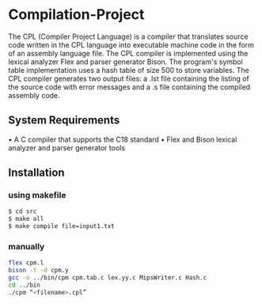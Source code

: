 # Compilation-Project
The CPL (Compiler Project Language) is a compiler that translates source code written in the CPL language into executable machine code in the form of an assembly language file. The CPL compiler is implemented using the lexical analyzer Flex and parser generator Bison. The program's symbol table implementation uses a hash table of size 500 to store variables. The CPL compiler generates two output files: a <filename>.lst file containing the listing of the source code with error messages and a <filename>.s file containing the compiled assembly code.

## System Requirements
•	A C compiler that supports the C18 standard
•	Flex and Bison lexical analyzer and parser generator tools


## Installation

### using makefile

```bash
$ cd src
$ make all
$ make compile file=input1.txt
```

### manually

```bash
flex cpm.l
bison -t -d cpm.y
gcc -o ../bin/cpm cpm.tab.c lex.yy.c MipsWriter.c Hash.c
cd ../bin
./cpm “<filename>.cpl”
```

